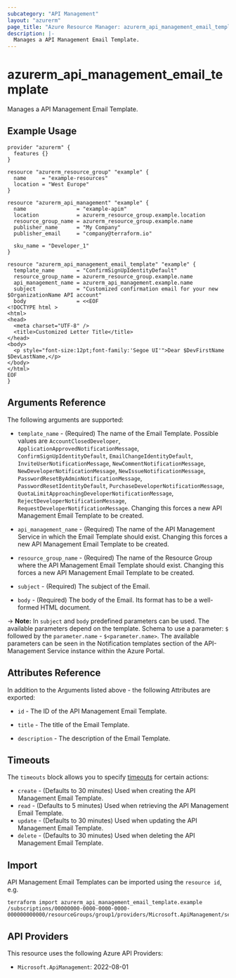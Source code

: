 ```yaml
---
subcategory: "API Management"
layout: "azurerm"
page_title: "Azure Resource Manager: azurerm_api_management_email_template"
description: |-
  Manages a API Management Email Template.
---
```


# azurerm_api_management_email_template

Manages a API Management Email Template.

## Example Usage

```hcl
provider "azurerm" {
  features {}
}

resource "azurerm_resource_group" "example" {
  name     = "example-resources"
  location = "West Europe"
}

resource "azurerm_api_management" "example" {
  name                = "example-apim"
  location            = azurerm_resource_group.example.location
  resource_group_name = azurerm_resource_group.example.name
  publisher_name      = "My Company"
  publisher_email     = "company@terraform.io"

  sku_name = "Developer_1"
}

resource "azurerm_api_management_email_template" "example" {
  template_name       = "ConfirmSignUpIdentityDefault"
  resource_group_name = azurerm_resource_group.example.name
  api_management_name = azurerm_api_management.example.name
  subject             = "Customized confirmation email for your new $OrganizationName API account"
  body                = <<EOF
<!DOCTYPE html >
<html>
<head>
  <meta charset="UTF-8" />
  <title>Customized Letter Title</title>
</head>
<body>
  <p style="font-size:12pt;font-family:'Segoe UI'">Dear $DevFirstName $DevLastName,</p>
</body>
</html>
EOF
}
```

## Arguments Reference

The following arguments are supported:

* `template_name` - (Required) The name of the Email Template. Possible values are `AccountClosedDeveloper`, `ApplicationApprovedNotificationMessage`, `ConfirmSignUpIdentityDefault`, `EmailChangeIdentityDefault`, `InviteUserNotificationMessage`, `NewCommentNotificationMessage`, `NewDeveloperNotificationMessage`, `NewIssueNotificationMessage`, `PasswordResetByAdminNotificationMessage`, `PasswordResetIdentityDefault`, `PurchaseDeveloperNotificationMessage`, `QuotaLimitApproachingDeveloperNotificationMessage`, `RejectDeveloperNotificationMessage`, `RequestDeveloperNotificationMessage`. Changing this forces a new API Management Email Template to be created.

* `api_management_name` - (Required) The name of the API Management Service in which the Email Template should exist. Changing this forces a new API Management Email Template to be created.

* `resource_group_name` - (Required) The name of the Resource Group where the API Management Email Template should exist. Changing this forces a new API Management Email Template to be created.

* `subject` - (Required) The subject of the Email.

* `body` - (Required) The body of the Email. Its format has to be a well-formed HTML document.

-> **Note:** In `subject` and `body` predefined parameters can be used. The available parameters depend on the template. Schema to use a parameter: `$` followed by the `parameter.name` - `$<parameter.name>`. The available parameters can be seen in the Notification templates section of the API-Management Service instance within the Azure Portal.

## Attributes Reference

In addition to the Arguments listed above - the following Attributes are exported:

* `id` - The ID of the API Management Email Template.

* `title` - The title of the Email Template.

* `description` - The description of the Email Template.

## Timeouts

The `timeouts` block allows you to specify [timeouts](https://www.terraform.io/language/resources/syntax#operation-timeouts) for certain actions:

* `create` - (Defaults to 30 minutes) Used when creating the API Management Email Template.
* `read` - (Defaults to 5 minutes) Used when retrieving the API Management Email Template.
* `update` - (Defaults to 30 minutes) Used when updating the API Management Email Template.
* `delete` - (Defaults to 30 minutes) Used when deleting the API Management Email Template.

## Import

API Management Email Templates can be imported using the `resource id`, e.g.

```shell
terraform import azurerm_api_management_email_template.example /subscriptions/00000000-0000-0000-0000-000000000000/resourceGroups/group1/providers/Microsoft.ApiManagement/service/instance1/templates/template1
```

## API Providers
<!-- This section is generated, changes will be overwritten -->
This resource uses the following Azure API Providers:

* `Microsoft.ApiManagement`: 2022-08-01
